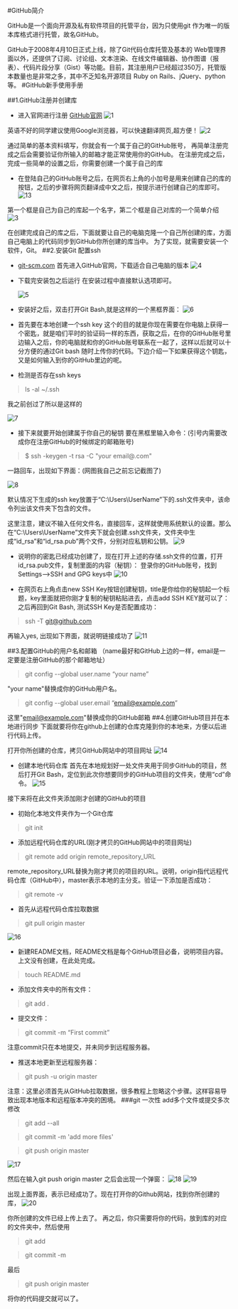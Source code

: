 #GitHub简介

GitHub是一个面向开源及私有软件项目的托管平台，因为只使用git 作为唯一的版本库格式进行托管，故名GitHub。

GitHub于2008年4月10日正式上线，除了Git代码仓库托管及基本的 Web管理界面以外，还提供了订阅、讨论组、文本渲染、在线文件编辑器、协作图谱（报表）、代码片段分享（Gist）等功能。目前，其注册用户已经超过350万，托管版本数量也是非常之多，其中不乏知名开源项目 Ruby on Rails、jQuery、python 等。
#GitHub新手使用手册 

##1.GitHub注册并创建库
+ 进入官网进行注册  [GitHub官网](https://github.com/)
![1](../image/1.png)

英语不好的同学建议使用Google浏览器，可以快速翻译网页,超方便！
![2](../image/2.png)

通过简单的基本资料填写，你就会有一个属于自己的GitHub账号，
再简单注册完成之后会需要验证你所输入的邮箱才能正常使用你的GitHub。
 在注册完成之后，完成一些简单的设置之后，你需要创建一个属于自己的库

+ 在登陆自己的GitHub账号之后，在网页右上角的小加号是用来创建自己的库的按钮，之后的步骤将网页翻译成中文之后，按提示进行创建自己的库即可。
![13](../image/13.png)

第一个框是自己为自己的库起一个名字，第二个框是自己对库的一个简单介绍
![3](../image/3.png)

  在创建完成自己的库之后，下面就要让自己的电脑克隆一个自己所创建的库，方面自己电脑上的代码同步到GitHub你所创建的库当中。
  为了实现，就需要安装一个软件，Git。
##2.安装Git 配置ssh
 + [git-scm.com](https://git-scm.com/)  首先进入GitHub官网，下载适合自己电脑的版本
![4](../image/4.png)

+ 下载完安装包之后运行
在安装过程中直接默认选项即可。

    ![5](../image/5.png)

+ 安装好之后，双击打开Git Bash,就是这样的一个黑框界面：
![6](../image/6.png)

+ 首先要在本地创建一个ssh key 
   这个的目的就是你现在需要在你电脑上获得一个密匙，就是咱们平时的验证码一样的东西，获取之后，在你的GitHub账号里边输入之后，你的电脑就和你的GitHub账号联系在一起了，这样以后就可以十分方便的通过Git bash 随时上传你的代码。下边介绍一下如果获得这个钥匙，又是如何输入到你的GitHub里边的呢。
+ 检测是否存在ssh keys

>ls -al ~/.ssh

我之前创过了所以是这样的

![7](../image/7.png)

+ 接下来就要开始创建属于你自己的秘钥
   要在黑框里输入命令：(引号内需要改成你在注册GitHub的时候绑定的邮箱账号)
>$ ssh -keygen -t rsa  -C  "your email@.com"

一路回车，出现如下界面：(网图我自己之前忘记截图了)

![8](../image/8.png)

默认情况下生成的ssh key放置于“C:\Users\UserName”下的.ssh文件夹中，该命令列出该文件夹下包含的文件。

这里注意，建议不输入任何文件名，直接回车，这样就使用系统默认的设置。那么在“C:\Users\UserName”文件夹下就会创建.ssh文件夹，文件夹中生成“id_rsa”和“id_rsa.pub”两个文件，分别对应私钥和公钥。
![9](../image/9.png)

+ 说明你的密匙已经成功创建了，现在打开上述的存储.ssh文件的位置，打开id_rsa.pub文件，复制里面的内容（秘钥）：
登录你的GitHub账号，找到Settings–>SSH and GPG keys中
![10](../image/10.png)

+ 在网页右上角点击new  SSH Key按钮创建秘钥，title是你给你的秘钥起一个标题，key里面就把你刚才复制的秘钥粘贴进去，点击add SSH KEY就可以了：
之后再回到Git Bash, 测试SSH Key是否配置成功：
>ssh -T git@github.com

再输入yes, 出现如下界面，就说明链接成功了
![11](../image/11.png)

##3.配置GitHub的用户名和邮箱
（name最好和GitHub上边的一样，email是一定要是注册GitHub的那个邮箱地址）
>git config --global user.name “your name”

"your name"替换成你的GitHub用户名。
>git config --global user.email “email@example.com”

这里"email@example.com"替换成你的GitHub邮箱
##4.创建GitHub项目并在本地进行同步
下面就要将你在github上创建的仓库克隆到你的本地来，方便以后进行代码上传。

打开你所创建的仓库，拷贝GitHub网站中的项目网址
![14](../image/14.png)

+ 创建本地代码仓库
首先在本地规划好一处文件夹用于同步GitHub的项目，然后打开Git Bash，定位到此次你想要同步的GitHub项目的文件夹，使用“cd”命令。
![15](../image/15.png)

接下来将在此文件夹添加刚才创建的GitHub的项目
+ 初始化本地文件夹作为一个Git仓库
>git init
+ 添加远程代码仓库的URL(刚才拷贝的GitHub网站中的项目网址)
>git remote add origin remote_repository_URL

remote_repository_URL替换为刚才拷贝的项目的URL。说明，origin指代远程代码仓库（GitHub中），master表示本地的主分支。验证一下添加是否成功：
>git remote -v

+ 首先从远程代码仓库拉取数据
>git pull origin master

![16](../image/16.png)

+ 新建README文档，README文档是每个GitHub项目必备，说明项目内容。上文没有创建，在此处完成。
>touch README.md
+ 添加文件夹中的所有文件：
>git add .

+ 提交文件：
>git commit -m “First commit”

注意commit只在本地提交，并未同步到远程服务器。

+ 推送本地更新至远程服务器：
>git push -u origin master

注意：这里必须首先从GitHub拉取数据，很多教程上忽略这个步骤。这样容易导致出现本地版本和远程版本冲突的困境。
###git 一次性 add多个文件或提交多次修改

>git  add --all

>git commit -m 'add more files'

>git push origin master

![17](../image/17.png)

然后在输入git push origin master 之后会出现一个弹窗：
![18](../image/18.png)
![19](../image/19.png)

出现上面界面，表示已经成功了。现在打开你的Github网站，找到你所创建的库，
![20](../image/20.png)

你所创建的文件已经上传上去了。
再之后，你只需要将你的代码，放到库的对应的文件夹中，然后使用
>git add 

>git commit -m 

最后

>git push origin master

将你的代码提交就可以了。

